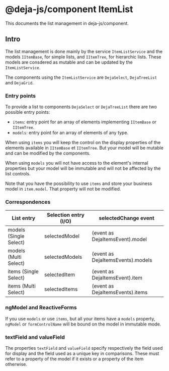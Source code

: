 # @deja-js/component   ItemList
This documents the list management in deja-js/component.

## Intro

The list management is done mainly by the service `ItemListService`
and the models `IItemBase`, for simple lists, and `IItemTree`, for hierarchic lists.
These models are consdered as mutable and can be updated by the `ItemListService`.

The components using the `ItemListService` are `DejaSelect`, `DejaTreeList` and `DejaGrid`.

### Entry points

To provide a list to components `DejaSelect` or `DejaTreeList` there are two possible entry points:

 - `items`: entry point for an array of elements implementing `IItemBase` or `IItemTree`.
 - `models`: entry point for an array of elements of any type.

When using `items` you will keep the control on the display properties of the elements
available in `IItemBase` et `IItemTree`.
But your model will be mutable and can be modified by the components.

When using `models` you will not have access to the element's internal properties
but your model will be immutable and will not be affected by the list controls.

Note that you have the possibility to use `items` and store your business model in `item.model`.
That property will not be modified.

### Correspondences

| List entry            | Selection entry (I/O) | selectedChange event        |
|-----------------------|-----------------|-----------------------------------|
| models (Single Select)| selectedModel   | (event as DejaItemsEvent).model   |
| models (Multi Select) | selectedModels  | (event as DejaItemsEvents).models |
| items (Single Select) | selectedItem    | (event as DejaItemsEvent).item    |
| items (Multi Select)  | selectedItems   | (event as DejaItemsEvents).items  |

### ngModel and ReactiveForms

If you use `models` or use `items`, but all your items have a `models` property,
`ngModel` or `formControlName` will be bound on the model in immutable mode.

### textField and valueField

The properties `textField` and `valueField` specify respectively the field used for display
and the field used as a unique key in comparisons.
These must refer to a property of the model if it exists or a property of the item otherwise.

